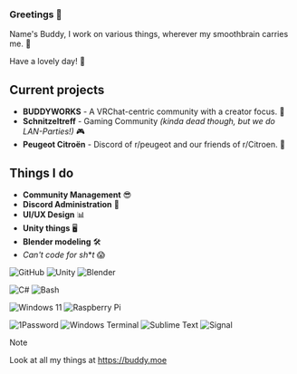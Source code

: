 ### Greetings 👋

Name's Buddy, I work on various things, wherever my smoothbrain carries me. 🧠

Have a lovely day! 💖

## Current projects
- **BUDDYWORKS** - A VRChat-centric community with a creator focus. 🔧
- **Schnitzeltreff** - Gaming Community *(kinda dead though, but we do LAN-Parties!)* 🎮
- **Peugeot Citroën** - Discord of r/peugeot and our friends of r/Citroen. 🚗

## Things I do
- **Community Management** 😎
- **Discord Administration** 🤵
- **UI/UX Design** 📊
- **Unity things** 🖥️
- **Blender modeling** 🛠️
- *Can't code for sh***t* 😱

![GitHub](https://img.shields.io/badge/-GitHub-181717?style=flat-square&logo=github)
![Unity](https://img.shields.io/badge/-Unity-181717?style=flat-square&logo=unity)
![Blender](https://img.shields.io/badge/-Blender-e37200?style=flat-square&logo=blender&logoColor=FFFFFF)

![C#](https://img.shields.io/badge/-C--Sharp-9d4cb2?style=flat-square&logo=csharp)
![Bash](https://img.shields.io/badge/-Bash_Script-181717?style=flat-square&logo=zsh)

![Windows 11](https://img.shields.io/badge/-Windows%2011-087cd5?style=flat-square&logo=windows11&logoColor=FFFFFF)
![Raspberry Pi](https://img.shields.io/badge/-Raspberry%20Pi-C51A4A?style=flat-square&logo=Raspberry-Pi)

![1Password](https://img.shields.io/badge/-1Password-ffffff?style=flat-square&logo=1password&logoColor=000000)
![Windows Terminal](https://img.shields.io/badge/-Windows_Terminal-3e3e3e?style=flat-square&logo=windowsterminal)
![Sublime Text](https://img.shields.io/badge/-Sublime_Text-494949?style=flat-square&logo=sublimetext)
![Signal](https://img.shields.io/badge/-Signal-3071f3?style=flat-square&logo=signal&logoColor=FFFFFF)

> [!NOTE]
> Look at all my things at https://buddy.moe
